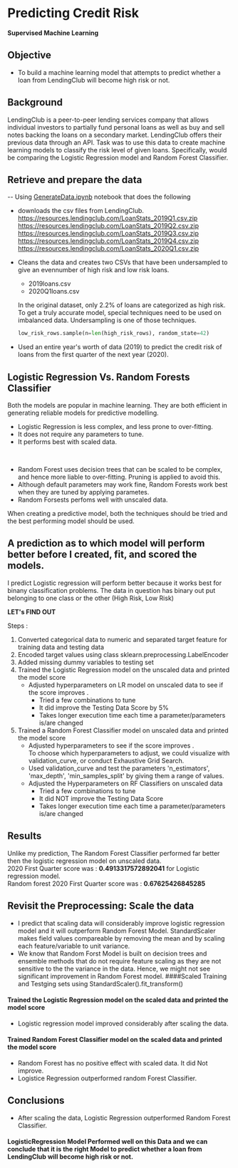 # Predicting Credit Risk
**Supervised Machine Learning**

## Objective 
* To build a machine learning model that attempts to predict whether a loan from LendingClub will become high risk or not.

## Background
LendingClub is a peer-to-peer lending services company that allows individual investors to partially fund personal loans as well as buy and sell notes backing the loans on a secondary market. LendingClub offers their previous data through an API.
Task was to use this data to create machine learning models to classify the risk level of given loans. Specifically, would be comparing the Logistic Regression model and Random Forest Classifier.

## Retrieve and prepare the data
-- Using [GenerateData.ipynb](Resources/Generator/GenerateData.ipynb) notebook that does the following
*   downloads the csv files from LendingClub.  
    https://resources.lendingclub.com/LoanStats_2019Q1.csv.zip
    https://resources.lendingclub.com/LoanStats_2019Q2.csv.zip
    https://resources.lendingclub.com/LoanStats_2019Q3.csv.zip
    https://resources.lendingclub.com/LoanStats_2019Q4.csv.zip
    https://resources.lendingclub.com/LoanStats_2020Q1.csv.zip

*   Cleans the data and creates two CSVs that have been undersampled to give an evennumber of high risk and low risk loans.
   
    * 2019loans.csv  
    * 2020Q1loans.csv

    In the original dataset, only 2.2% of loans are categorized as high risk. To get a truly accurate model, special techniques need to be used on imbalanced data. Undersampling is one of those techniques.

    ```python
    low_risk_rows.sample(n=len(high_risk_rows), random_state=42)
    ```
    
    
* Used an entire year's worth of data (2019) to predict the credit risk of loans from the first quarter of the next year (2020).

## Logistic Regression Vs. Random Forests Classifier

Both the models are popular in machine learning. They are both efficient in generating reliable models for predictive modelling.

* Logistic Regression is less complex, and less prone to over-fitting. 
* It does not require any parameters to tune.
* It performs best with scaled data.  
<br />

* Random Forest uses decision trees that can be scaled to be complex, and hence more liable to over-fitting. Pruning is applied to avoid this.
* Although default parameters may work fine, Random Forests work best when they are tuned by applying parametes.
* Random Forsests perfoms well with unscaled data. 

When creating a predictive model, both the techniques should be tried and the best performing model should be used.

## A prediction as to which model will perform better before I created, fit, and scored the models. 
I predict Logistic regression will perform better because it works best for binany classification problems. The data in question has binary out put belonging to one class or the other (High Risk, Low Risk)

**LET's FIND OUT**

Steps :
1. Converted categorical data to numeric and separated target feature for training data and testing data
2. Encoded target values using class sklearn.preprocessing.LabelEncoder
3. Added missing dummy variables to testing set
4. Trained the Logistic Regression model on the unscaled data and printed the model score
    * Adjusted hyperparameters on LR model on unscaled data to see if the score improves .
        * Tried a few combinations to tune
        * It did improve the Testing Data Score by 5%
        * Takes longer execution time each time a parameter/parameters is/are changed
6. Trained a Random Forest Classifier model on unscaled data and printed the model score  
    * Adjusted hyperparameters to see if the score improves .  
    To choose which hyperparameters to adjust, we could visualize with validation_curve, or conduct Exhaustive Grid Search. 
     * Used validation_curve and test the parameters 'n_estimators', 'max_depth', 'min_samples_split' by giving them a range of values.       
     * Adjusted the Hyperparameters on RF Classifiers on unscaled data 
        * Tried a few combinations to tune
        * It did NOT improve the Testing Data Score 
        * Takes longer execution time each time a parameter/parameters is/are changed
## Results
Unlike my prediction, The Random Forest Classifier performed far better then the logistic regression model on unscaled data.   
2020 First Quarter score was : **0.4913317572892041** for Logistic regression model.  
Random forest 2020 First Quarter score was : **0.67625426845285**
## Revisit the Preprocessing: Scale the data
 * I predict that scaling data will considerably improve logistic regression model and it will outperform Random Forest Model. 
 StandardScaler makes field values compareable by removing the mean and by scaling each feature/variable to unit variance.
 * We know that Random Forst Model is built on decision trees and ensemble methods that do not require feature scaling as they are not sensitive to the the variance in the data. Hence, we might not see significant improvement in Random Forest model.
####Scaled Training and Testging sets using StandardScaler().fit_transform()
#### Trained the Logistic Regression model on the scaled data and printed the model score
* Logistic regression model improved considerably after scaling the data.
#### Trained Random Forest Classifier model on the scaled data and printed the model score
* Random Forest has no positive effect with scaled data. It did Not improve.
* Logistice Regression outperformed random Forest Classifier.
## Conclusions
* After scaling the data, Logistic Regression outperformed Random Forest Classifier.
#### LogisticRegression Model Performed well on this Data and we can conclude that it is the right Model to predict whether a loan from LendingClub will become high risk or not.
